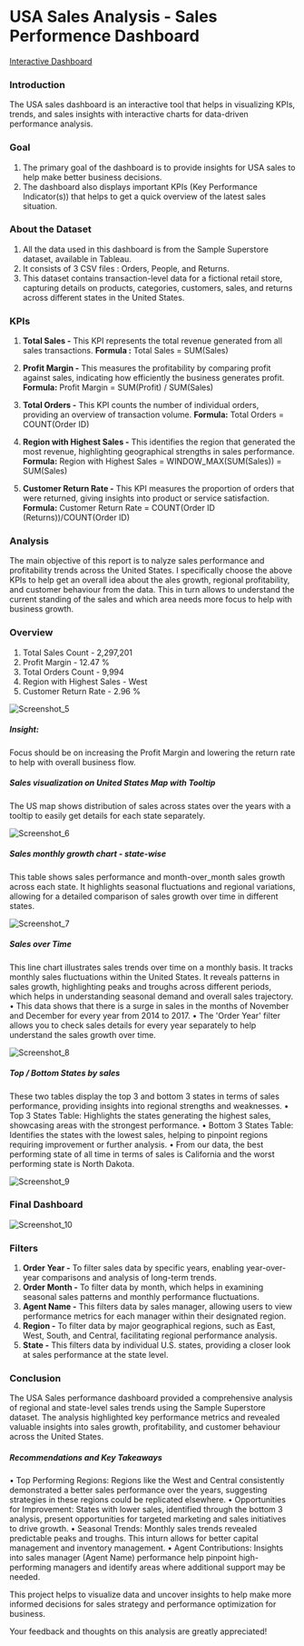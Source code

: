 # USA Sales Analysis - Sales Performence Dashboard

[Interactive Dashboard](https://public.tableau.com/app/profile/manoswita.chatterjee/viz/USASalesPerformanceDashboard_17311638944170/SalesDashboard)


### Introduction
The USA sales dashboard is an interactive tool that helps in visualizing KPIs, trends, and sales insights with interactive charts for data-driven performance analysis.

### Goal 
1. The primary goal of the dashboard is to provide insights for USA sales to help make better business decisions.
2. The dashboard also displays important KPIs (Key Performance Indicator(s)) that helps to get a quick overview of the latest sales situation.

### About the Dataset
1. All the data used in this dashboard is from the Sample Superstore dataset, available in Tableau.
2. It consists of 3 CSV files : Orders, People, and Returns.
3. This dataset contains transaction-level data for a fictional retail store, capturing details on products, categories, customers, sales, and returns across different states in the United States.

### KPIs 
1. **Total Sales -** This KPI represents the total revenue generated from all sales transactions.
   **Formula :** Total Sales = SUM(Sales)
   
2. **Profit Margin -** This measures the profitability by comparing profit against sales, indicating how efficiently the business generates profit.
   **Formula:** Profit Margin = SUM(Profit) / SUM(Sales)
   
3. **Total Orders -** This KPI counts the number of individual orders, providing an overview of transaction volume.
   **Formula:** Total Orders = COUNT(Order ID)
   
4. **Region with Highest Sales -** This identifies the region that generated the most revenue, highlighting geographical strengths in sales performance.
   **Formula:** Region with Highest Sales = WINDOW_MAX(SUM(Sales)) = SUM(Sales)
   
5. **Customer Return Rate -** This KPI measures the proportion of orders that were returned, giving insights into product or service satisfaction.
   **Formula:** Customer Return Rate = COUNT(Order ID (Returns))/COUNT(Order ID)

### Analysis
The main objective of this report is to nalyze sales performance and profitability trends across the United States.
I specifically choose the above KPIs to help get an overall idea about the ales growth, regional profitability, and customer behaviour from the data. This in turn allows to understand the current standing of the sales and which area needs more focus to help with business growth.

### Overview 

1. Total Sales Count - 2,297,201
2. Profit Margin - 12.47 %
3. Total Orders Count - 9,994
4. Region with Highest Sales - West
5. Customer Return Rate - 2.96 %

![Screenshot_5](https://github.com/user-attachments/assets/ed12f5b0-b574-4910-bfa6-7297ff640528)

##### Insight:
Focus should be on increasing the Profit Margin and lowering the return rate to help with overall business flow.

##### Sales visualization on United States Map with Tooltip

The US map shows distribution of sales across states over the years with a tooltip to easily get details for each state separately.

![Screenshot_6](https://github.com/user-attachments/assets/1dae1d04-e6bd-41eb-8b55-1afc049e334b)

##### Sales monthly growth chart - state-wise 

This table shows sales performance and month-over_month sales growth across each state. It highlights seasonal fluctuations and regional variations, allowing for a detailed comparison of sales growth over time in different states.

![Screenshot_7](https://github.com/user-attachments/assets/35f3b0d1-0bc9-49d1-8bc5-73f740a6adf9)

##### Sales over Time

This line chart illustrates sales trends over time on a monthly basis. It tracks monthly  sales fluctuations within the United States. It reveals patterns in sales growth, highlighting peaks and troughs across different periods, which helps in understanding seasonal demand and overall sales trajectory. 
• This data shows that there is a surge in sales in the months of November and December for every year from 2014 to 2017.
• The 'Order Year' filter allows you to check sales details for every year separately to help understand the sales growth over time. 

![Screenshot_8](https://github.com/user-attachments/assets/ad304d72-1c47-4377-9c9a-78d051147b27)

##### Top / Bottom States by sales

These two tables display the top 3 and bottom 3 states in terms of sales performance, providing insights into regional strengths and weaknesses.
• Top 3 States Table: Highlights the states generating the highest sales, showcasing areas with the strongest performance.
• Bottom 3 States Table: Identifies the states with the lowest sales, helping to pinpoint regions requiring improvement or further analysis.
• From our data, the best performing state of all time in terms of sales is California and the worst performing state is North Dakota.

![Screenshot_9](https://github.com/user-attachments/assets/6875351e-16ff-4c2b-bf69-a21a4407c7cb)

### Final Dashboard 

![Screenshot_10](https://github.com/user-attachments/assets/b14082a5-52ec-4fbd-83ad-b8207546dee5)

### Filters 
1. **Order Year -** To filter sales data by specific years, enabling year-over-year comparisons and analysis of long-term trends.
2. **Order Month -** To filter data by month, which helps in examining seasonal sales patterns and monthly performance fluctuations.
3. **Agent Name -** This filters data by sales manager, allowing users to view performance metrics for each manager within their designated region.
4. **Region -** To filter data by major geographical regions, such as East, West, South, and Central, facilitating regional performance analysis.
5. **State -**  This filters data by individual U.S. states, providing a closer look at sales performance at the state level.

### Conclusion 

The USA Sales performance dashboard provided a comprehensive analysis of regional and state-level sales trends using the Sample Superstore dataset. The analysis highlighted key performance metrics and revealed valuable insights into sales growth, profitability, and customer behaviour across the United States.

##### Recommendations and Key Takeaways

• Top Performing Regions: Regions like the West and Central consistently demonstrated a better sales performance over the years, suggesting strategies in these regions could be replicated elsewhere.
• Opportunities for Improvement: States with lower sales, identified through the bottom 3 analysis, present opportunities for targeted marketing and sales initiatives to drive growth.
• Seasonal Trends: Monthly sales trends revealed predictable peaks and troughs. This inturn allows for better capital management and inventory management. 
• Agent Contributions: Insights into sales manager (Agent Name) performance help pinpoint high-performing managers and identify areas where additional support may be needed.

This project helps to visualize data and uncover insights to help make more informed decisions for sales strategy and performance optimization for business.

Your feedback and thoughts on this analysis are greatly appreciated!

